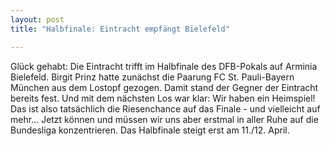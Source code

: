 ```yaml
---
layout: post
title: "Halbfinale: Eintracht empfängt Bielefeld"

---
```


Glück gehabt: Die Eintracht trifft im Halbfinale des DFB-Pokals auf Arminia Bielefeld. Birgit Prinz hatte zunächst die Paarung FC St. Pauli-Bayern München aus dem Lostopf gezogen. Damit stand der Gegner der Eintracht bereits fest. Und mit dem nächsten Los war klar: Wir haben ein Heimspiel! Das ist also tatsächlich die Riesenchance auf das Finale - und vielleicht auf mehr... Jetzt können und müssen wir uns aber erstmal in aller Ruhe auf die Bundesliga konzentrieren. Das Halbfinale steigt erst am 11./12. April.



